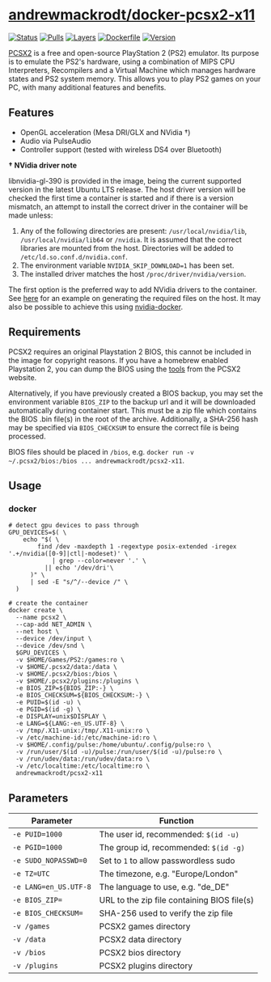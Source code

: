# [andrewmackrodt/docker-pcsx2-x11](https://github.com/andrewmackrodt/dockerfiles/tree/master/pcsx2-x11)

[![Status](https://jenkins.mackrodt.io/buildStatus/icon?job=dockerfiles%2Fpcsx2-x11)][status]
[![Pulls](https://img.shields.io/docker/pulls/andrewmackrodt/pcsx2-x11.svg)][pulls]
[![Layers](https://images.microbadger.com/badges/image/andrewmackrodt/pcsx2-x11.svg)][layers]
[![Dockerfile](https://img.shields.io/github/size/andrewmackrodt/dockerfiles/pcsx2-x11/Dockerfile.svg?label=dockerfile)][dockerfile]
[![Version](https://images.microbadger.com/badges/version/andrewmackrodt/pcsx2-x11.svg)][version]

[status]: https://jenkins.mackrodt.io/job/dockerfiles/job/pcsx2-x11/
[pulls]: https://hub.docker.com/r/andrewmackrodt/pcsx2-x11
[layers]: https://microbadger.com/images/andrewmackrodt/pcsx2-x11
[dockerfile]: https://github.com/andrewmackrodt/dockerfiles/blob/master/pcsx2-x11/Dockerfile
[version]: https://hub.docker.com/r/andrewmackrodt/pcsx2-x11/tags

[PCSX2](https://pcsx2.net/) is a free and open-source PlayStation 2 (PS2)
emulator. Its purpose is to emulate the PS2's hardware, using a combination
of MIPS CPU Interpreters, Recompilers and a Virtual Machine which manages
hardware states and PS2 system memory. This allows you to play PS2 games on
your PC, with many additional features and benefits.

## Features

* OpenGL acceleration (Mesa DRI/GLX and NVidia †)
* Audio via PulseAudio
* Controller support (tested with wireless DS4 over Bluetooth)

**† NVidia driver note**

libnvidia-gl-390 is provided in the image, being the current supported version
in the latest Ubuntu LTS release. The host driver version will be checked the
first time a container is started and if there is a version mismatch, an attempt
to install the correct driver in the container will be made unless:

1. Any of the following directories are present: `/usr/local/nvidia/lib`,
   `/usr/local/nvidia/lib64` or `/nvidia`. It is assumed that the correct
   libraries are mounted from the host. Directories will be added to
   `/etc/ld.so.conf.d/nvidia.conf`.
2. The environment variable `NVIDIA_SKIP_DOWNLOAD=1` has been set.
3. The installed driver matches the host `/proc/driver/nvidia/version`.

The first option is the preferred way to add NVidia drivers to the container.
See [here][gist] for an example on generating the required files on the host.
It may also be possible to achieve this using [nvidia-docker][nvidia-docker].

[gist]: https://gist.github.com/andrewmackrodt/e5f9eaf63c9296db73901796bc46a3f8
[nvidia-docker]: https://github.com/NVIDIA/nvidia-docker

## Requirements

PCSX2 requires an original Playstation 2 BIOS, this cannot be included in the
image for copyright reasons. If you have a homebrew enabled Playstation 2,
you can dump the BIOS using the [tools][pcsx2-tools] from the PCSX2 website.

Alternatively, if you have previously created a BIOS backup, you may set the
environment variable `BIOS_ZIP` to the backup url and it will be downloaded
automatically during container start. This must be a zip file which contains
the BIOS .bin file(s) in the root of the archive. Additionally, a SHA-256
hash may be specified via `BIOS_CHECKSUM` to ensure the correct file is being
processed.

BIOS files should be placed in `/bios`, e.g.
`docker run -v ~/.pcsx2/bios:/bios ... andrewmackrodt/pcsx2-x11`. 

[pcsx2-tools]: https://pcsx2.net/download/releases/tools.html

## Usage

### docker

```
# detect gpu devices to pass through
GPU_DEVICES=$( \
    echo "$( \
        find /dev -maxdepth 1 -regextype posix-extended -iregex '.+/nvidia([0-9]|ctl|-modeset)' \
            | grep --color=never '.' \
          || echo '/dev/dri'\
      )" \
      | sed -E "s/^/--device /" \
  )

# create the container
docker create \
  --name pcsx2 \
  --cap-add NET_ADMIN \
  --net host \
  --device /dev/input \
  --device /dev/snd \
  $GPU_DEVICES \
  -v $HOME/Games/PS2:/games:ro \
  -v $HOME/.pcsx2/data:/data \
  -v $HOME/.pcsx2/bios:/bios \
  -v $HOME/.pcsx2/plugins:/plugins \
  -e BIOS_ZIP=${BIOS_ZIP:-} \
  -e BIOS_CHECKSUM=${BIOS_CHECKSUM:-} \
  -e PUID=$(id -u) \
  -e PGID=$(id -g) \
  -e DISPLAY=unix$DISPLAY \
  -e LANG=${LANG:-en_US.UTF-8} \
  -v /tmp/.X11-unix:/tmp/.X11-unix:ro \
  -v /etc/machine-id:/etc/machine-id:ro \
  -v $HOME/.config/pulse:/home/ubuntu/.config/pulse:ro \
  -v /run/user/$(id -u)/pulse:/run/user/$(id -u)/pulse:ro \
  -v /run/udev/data:/run/udev/data:ro \
  -v /etc/localtime:/etc/localtime:ro \
  andrewmackrodt/pcsx2-x11
```

## Parameters

| Parameter | Function |
| --- | --- |
| `-e PUID=1000` | The user id, recommended: `$(id -u)` |
| `-e PGID=1000` | The group id, recommended: `$(id -g)` |
| `-e SUDO_NOPASSWD=0` | Set to `1` to allow passwordless sudo |
| `-e TZ=UTC` | The timezone, e.g. "Europe/London" |
| `-e LANG=en_US.UTF-8` | The language to use, e.g. "de_DE" |
| `-e BIOS_ZIP=` | URL to the zip file containing BIOS file(s) |
| `-e BIOS_CHECKSUM=` | SHA-256 used to verify the zip file |
| `-v /games` | PCSX2 games directory |
| `-v /data` | PCSX2 data directory |
| `-v /bios` | PCSX2 bios directory |
| `-v /plugins` | PCSX2 plugins directory |
